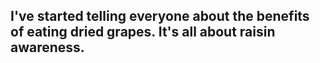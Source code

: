 ## I've started telling everyone about the benefits of eating dried grapes. It's all about raisin awareness.
